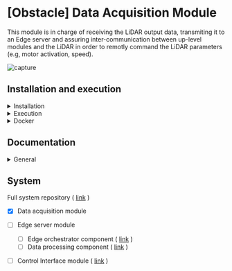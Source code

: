 # [Obstacle] Data Acquisition Module

This module is in charge of receiving the LiDAR output data, transmiting it to an Edge server and assuring inter-communication between up-level modules and the LiDAR in order to remotly command the LiDAR parameters (e.g, motor activation, speed).
 
![capture](https://user-images.githubusercontent.com/80487132/220365897-bfaf5de9-b103-4b8c-b224-64be1a14131a.png)

## Installation and execution

<details><summary>Installation</summary>

Simply run the script file
```
./install.sh
```
In the program directory.

</details>
<details><summary>Execution</summary>

Simply run by the command
```
./run.sh
```

</details>
<details><summary>Docker</summary>

You can use a docker image with:

```
cd docker
./build.sh
./run.sh
```

</details>

## Documentation

<details><summary>General</summary>

- The more important parameters could be changed in the ```config``` JSON file.

</details>

## System

Full system repository ( [link](https://github.com/nsviel/Obstacle_System) )
- [x] Data acquisition module
- [ ] Edge server module
  - [ ] Edge orchestrator component ( [link](https://github.com/nsviel/Obstacle-Edge_Orchestration_Module) )
  - [ ] Data processing component ( [link](https://github.com/nsviel/Velodium) )
- [ ] Control Interface module ( [link](https://github.com/nsviel/Obstacle-Control_Interface_Module) )

